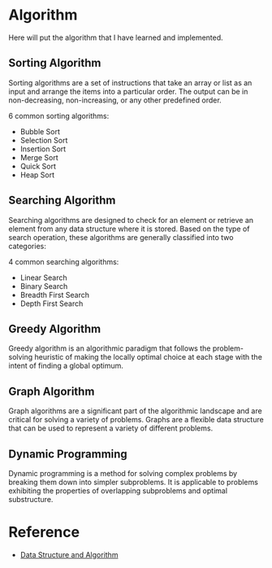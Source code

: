 # Algorithm

Here will put the algorithm that I have learned and implemented.

## Sorting Algorithm

Sorting algorithms are a set of instructions that take an array or list as an input and arrange the items into a particular order. The output can be in non-decreasing, non-increasing, or any other predefined order.

6 common sorting algorithms:

- Bubble Sort
- Selection Sort
- Insertion Sort
- Merge Sort
- Quick Sort
- Heap Sort

## Searching Algorithm

Searching algorithms are designed to check for an element or retrieve an element from any data structure where it is stored. Based on the type of search operation, these algorithms are generally classified into two categories:

4 common searching algorithms:

- Linear Search
- Binary Search
- Breadth First Search
- Depth First Search

## Greedy Algorithm

Greedy algorithm is an algorithmic paradigm that follows the problem-solving heuristic of making the locally optimal choice at each stage with the intent of finding a global optimum.

## Graph Algorithm

Graph algorithms are a significant part of the algorithmic landscape and are critical for solving a variety of problems. Graphs are a flexible data structure that can be used to represent a variety of different problems.

## Dynamic Programming

Dynamic programming is a method for solving complex problems by breaking them down into simpler subproblems. It is applicable to problems exhibiting the properties of overlapping subproblems and optimal substructure.

# Reference

- [Data Structure and Algorithm](https://github.com/billryan/algorithm-exercise)

